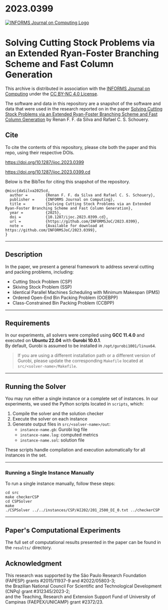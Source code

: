 # 2023.0399

[![INFORMS Journal on Computing Logo](https://INFORMSJoC.github.io/logos/INFORMS_Journal_on_Computing_Header.jpg)](https://pubsonline.informs.org/journal/ijoc)

# Solving Cutting Stock Problems via an Extended Ryan-Foster Branching Scheme and Fast Column Generation

This archive is distributed in association with the [INFORMS Journal on
Computing](https://pubsonline.informs.org/journal/ijoc) under the [CC BY-NC 4.0 License](LICENSE).

The software and data in this repository are a snapshot of the software and data
that were used in the research reported on in the paper 
[Solving Cutting Stock Problems via an Extended Ryan-Foster Branching Scheme and Fast Column Generation](https://doi.org/10.1287/ijoc.2023.0399) by Renan F. F. da Silva and Rafael C. S. Schouery.


## Cite

To cite the contents of this repository, please cite both the paper and this repo, using their respective DOIs.

https://doi.org/10.1287/ijoc.2023.0399

https://doi.org/10.1287/ijoc.2023.0399.cd

Below is the BibTex for citing this snapshot of the repository.

```
@misc{daSilva2025cd,
  author =        {Renan F. F. da Silva and Rafael C. S. Schouery},
  publisher =     {INFORMS Journal on Computing},
  title =         {Solving Cutting Stock Problems via an Extended Ryan-Foster Branching Scheme and Fast Column Generation},
  year =          {2025},
  doi =           {10.1287/ijoc.2023.0399.cd},
  url =           {https://github.com/INFORMSJoC/2023.0399},
  note =          {Available for download at https://github.com/INFORMSJoC/2023.0399},
}  
```

---

## Description

In the paper, we present a general framework to address several cutting and packing problems, including:

- Cutting Stock Problem (CSP)  
- Skiving Stock Problem (SSP)  
- Identical Parallel Machines Scheduling with Minimum Makespan (IPMS)  
- Ordered Open-End Bin Packing Problem (OOEBPP)  
- Class-Constrained Bin Packing Problem (CCBPP)

---

## Requirements

In our experiments, all solvers were compiled using **GCC 11.4.0** and executed on **Ubuntu 22.04** with **Gurobi 10.0.1**.  
By default, Gurobi is assumed to be installed in `/opt/gurobi1001/linux64`.

> If you are using a different installation path or a different version of Gurobi, please update the corresponding `Makefile` located at `src/<solver-name>/Makefile`.

---

## Running the Solver

You may run either a single instance or a complete set of instances. In our experiments, we used the Python scripts located in `scripts`, which:

1. Compile the solver and the solution checker  
2. Execute the solver on each instance  
3. Generate output files in `src/<solver-name>/out`:
   - `instance-name.gb`: Gurobi log file  
   - `instance-name.log`: computed metrics  
   - `instance-name.sol`: solution file

These scripts handle compilation and execution automatically for all instances in the set.

---

### Running a Single Instance Manually

To run a single instance manually, follow these steps:

```
cd src
make checkerCSP
cd CSPSolver
make
./CSPSolver ../../instances/CSP/AI202/201_2500_DI_0.txt ../checkerCSP
```

---

## Paper's Computational Experiments

The full set of computational results presented in the paper can be found in the `results/` directory.

## Acknowledgment

This research was supported by the São Paulo Research Foundation (FAPESP) grants #2015/11937-9 and #2022/05803-3;  
the Brazilian National Council For Scientific and Technological Development (CNPq) grant #312345/2023-2;  
and the Teaching, Research and Extension Support Fund of University of Campinas (FAEPEX/UNICAMP) grant #2372/23.
